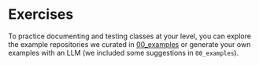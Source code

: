 # Exercises

To practice documenting and testing classes at your level, you can explore the example repositories we curated in [00_examples](../../00_examples/) or generate your own examples with an LLM (we included some suggestions in `00_examples`).
